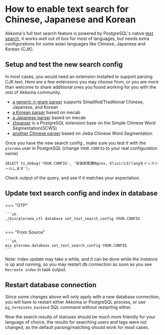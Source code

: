 # How to enable text search for Chinese, Japanese and Korean

Akkoma's full text search feature is powered by PostgreSQL's native [text search](https://www.postgresql.org/docs/current/textsearch.html), it works well out of box for most of languages, but needs extra configurations for some asian languages like Chinese, Japanese and Korean (CJK).


## Setup and test the new search config

In most cases, you would need an extension installed to support parsing CJK text. Here are a few extensions you may choose from, or you are more than welcome to share additional ones you found working for you with the rest of Akkoma community.

 * [a generic n-gram parser](https://github.com/huangjimmy/pg_cjk_parser) supports Simplifed/Traditional Chinese, Japanese, and Korean
 * [a Korean parser](https://github.com/i0seph/textsearch_ko) based on mecab
 * [a Japanese parser](https://www.amris.co.jp/tsja/index.html) based on mecab
 * [zhparser](https://github.com/amutu/zhparser/) is a PostgreSQL extension base on the Simple Chinese Word Segmentation(SCWS)
 * [another Chinese parser](https://github.com/jaiminpan/pg_jieba) based on Jieba Chinese Word Segmentation
 
Once you have the new search config , make sure you test it with the `pleroma` user in PostgreSQL (change `YOUR.CONFIG` to your real configuration name)
```
SELECT ts_debug('YOUR.CONFIG', '安装和配置Nginx, ElixirとErlangをインストールします');
```
Check output of the query, and see if it matches your expectation.


## Update text search config and index in database

=== "OTP"

    ```sh
    ./bin/pleroma_ctl database set_text_search_config YOUR.CONFIG
    ```

=== "From Source"

    ```sh
    mix pleroma.database set_text_search_config YOUR.CONFIG
    ```

Note: index update may take a while, and it can be done while the instance is up and running, so you may restart db connection as soon as you see `Recreate index` in task output.

## Restart database connection
Since some changes above will only apply with a new database connection, you will have to restart either Akkoma or PostgreSQL process, or use `pg_terminate_backend` SQL command without restarting either. 

Now the search results of statuses should be much more friendly for your language of choice, the results for searching users and tags were not changed, as the default parsing/matching should work for most cases. 
